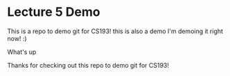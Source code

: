 # Lecture 5 Demo
This is a repo to demo git for CS193!
this is also a demo
I'm demoing it right now! :)

What's up


Thanks for checking out this repo to demo git for CS193!
